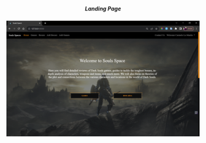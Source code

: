 <div align="center">
 <h5>Landing Page</h5>
<img hight="300" width="700" alt="img" align="center" src="https://github.com/MeloLM/Carmelo_GamesSpace/blob/main/assets/screen_landPage.png">
</div>
